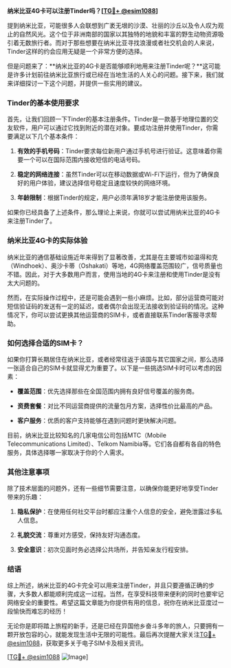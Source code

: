 **纳米比亚4G卡可以注册Tinder吗？[[TG💪+ @esim1088](https://t.me/s/esim1088)]**

提到纳米比亚，可能很多人会联想到广袤无垠的沙漠、壮丽的沙丘以及令人叹为观止的自然风光。这个位于非洲南部的国家以其独特的地貌和丰富的野生动物资源吸引着无数旅行者。而对于那些想要在纳米比亚寻找浪漫或者社交机会的人来说，Tinder这样的约会应用无疑是一个非常方便的选择。

但是问题来了：**纳米比亚的4G卡是否能够顺利地用来注册Tinder呢？**这可能是许多计划前往纳米比亚旅行或已经在当地生活的人关心的问题。接下来，我们就来详细探讨一下这个问题，并提供一些实用的建议。

### Tinder的基本使用要求

首先，让我们回顾一下Tinder的基本注册条件。Tinder是一款基于地理位置的交友软件，用户可以通过它找到附近的潜在对象。要成功注册并使用Tinder，你需要满足以下几个基本条件：

1. **有效的手机号码**：Tinder要求每位新用户通过手机号进行验证。这意味着你需要一个可以在国际范围内接收短信的电话号码。
   
2. **稳定的网络连接**：虽然Tinder可以在移动数据或Wi-Fi下运行，但为了确保良好的用户体验，建议选择信号稳定且速度较快的网络环境。

3. **年龄限制**：根据Tinder的规定，用户必须年满18岁才能注册使用该服务。

如果你已经具备了上述条件，那么理论上来说，你就可以尝试用纳米比亚的4G卡来注册Tinder了。

### 纳米比亚4G卡的实际体验

纳米比亚的通信基础设施近年来得到了显著改善，尤其是在主要城市如温得和克（Windhoek）、奥沙卡蒂（Oshakati）等地，4G网络覆盖范围较广，信号质量也不错。因此，对于大多数用户而言，使用当地的4G卡来注册和使用Tinder是没有太大问题的。

然而，在实际操作过程中，还是可能会遇到一些小麻烦。比如，部分运营商可能对短信验证码的发送有一定的延迟，或者偶尔会出现无法接收到验证码的情况。这种情况下，你可以尝试更换其他运营商的SIM卡，或者直接联系Tinder客服寻求帮助。

### 如何选择合适的SIM卡？

如果你打算长期居住在纳米比亚，或者经常往返于该国与其它国家之间，那么选择一张适合自己的SIM卡就显得尤为重要了。以下是一些挑选SIM卡时可以考虑的因素：

- **覆盖范围**：优先选择那些在全国范围内拥有良好信号覆盖的服务商。
  
- **资费套餐**：对比不同运营商提供的流量包月方案，选择性价比最高的产品。

- **客户服务**：优质的客户支持能够在遇到问题时更快解决问题。

目前，纳米比亚比较知名的几家电信公司包括MTC（Mobile Telecommunications Limited）、Telkom Namibia等。它们各自都有各自的特色服务，具体选择哪一家取决于你的个人需求。

### 其他注意事项

除了技术层面的问题外，还有一些细节需要注意，以确保你能更好地享受Tinder带来的乐趣：

1. **隐私保护**：在使用任何社交平台时都应注重个人信息的安全，避免泄露过多私人信息。
   
2. **礼貌交流**：尊重对方感受，保持友好沟通态度。
   
3. **安全意识**：初次见面时务必选择公共场所，并告知亲友行程安排。

### 结语

综上所述，纳米比亚的4G卡完全可以用来注册Tinder，并且只要遵循正确的步骤，大多数人都能顺利完成这一过程。当然，在享受科技带来便利的同时也要牢记网络安全的重要性。希望这篇文章能为你提供有用的信息，祝你在纳米比亚度过一段愉快而难忘的经历！

无论你是即将踏上旅程的新手，还是已经在异国他乡奋斗多年的旅人，只要拥有一颗开放包容的心，就能发现生活中无限的可能性。最后再次提醒大家关注[TG💪+ @esim1088](https://t.me/s/esim1088)，获取更多关于电子SIM卡及相关资讯。

[[TG💪+ @esim1088](https://t.me/s/esim1088) ![Image](https://i.postimg.cc/4NQfJmqS/Snipaste-2025-05-13-00-14-12.png)]